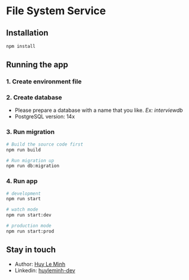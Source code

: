 # File System Service

## Installation

```bash
npm install
```

## Running the app

### 1. Create environment file

### 2. Create database

* Please prepare a database with a name that you like. *Ex: interviewdb*
* PostgreSQL version: 14x

### 3. Run migration

```bash
# Build the source code first
npm run build

# Run migration up
npm run db:migration
```

### 4. Run app

```bash
# development
npm run start

# watch mode
npm run start:dev

# production mode
npm run start:prod
```

## Stay in touch

* Author: [Huy Le Minh](https://github.com/huyleminh)
* Linkedin: [huyleminh-dev](https://linkedin.com/in/huyleminh-dev)
